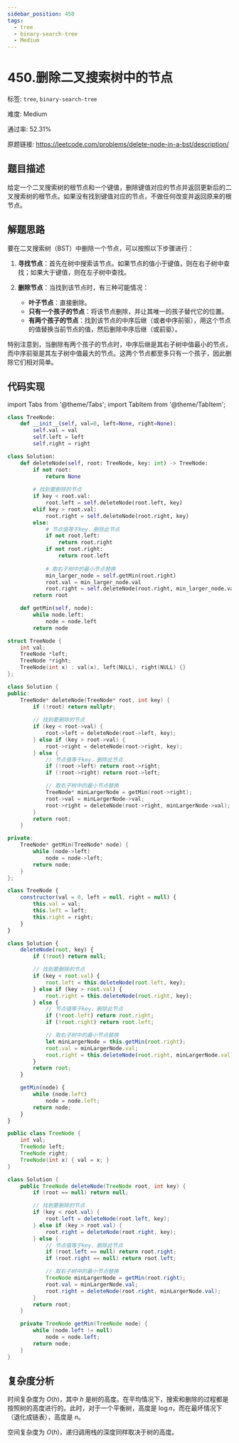 ```yaml
---
sidebar_position: 450
tags:
  - tree
  - binary-search-tree
  - Medium
---
```


# 450.删除二叉搜索树中的节点

标签: `tree`, `binary-search-tree`

难度: Medium

通过率: 52.31%

原题链接: https://leetcode.com/problems/delete-node-in-a-bst/description/

## 题目描述
给定一个二叉搜索树的根节点和一个键值，删除键值对应的节点并返回更新后的二叉搜索树的根节点。如果没有找到键值对应的节点，不做任何改变并返回原来的根节点。

## 解题思路
要在二叉搜索树（BST）中删除一个节点，可以按照以下步骤进行：
1. **寻找节点**：首先在树中搜索该节点。如果节点的值小于键值，则在右子树中查找；如果大于键值，则在左子树中查找。

2. **删除节点**：当找到该节点时，有三种可能情况：
   - **叶子节点**：直接删除。
   - **只有一个孩子的节点**：将该节点删除，并让其唯一的孩子替代它的位置。
   - **有两个孩子的节点**：找到该节点的中序后继（或者中序前驱），用这个节点的值替换当前节点的值，然后删除中序后继（或前驱）。

特别注意到，当删除有两个孩子的节点时，中序后继是其右子树中值最小的节点，而中序前驱是其左子树中值最大的节点。这两个节点都至多只有一个孩子，因此删除它们相对简单。

## 代码实现
import Tabs from '@theme/Tabs';
import TabItem from '@theme/TabItem';

<Tabs>
<TabItem value="python" label="Python">

```python
class TreeNode:
    def __init__(self, val=0, left=None, right=None):
        self.val = val
        self.left = left
        self.right = right

class Solution:
    def deleteNode(self, root: TreeNode, key: int) -> TreeNode:
        if not root:
            return None
        
        # 找到要删除的节点
        if key < root.val:
            root.left = self.deleteNode(root.left, key)
        elif key > root.val:
            root.right = self.deleteNode(root.right, key)
        else:
            # 节点值等于key，删除此节点
            if not root.left:
                return root.right
            if not root.right:
                return root.left
            
            # 取右子树中的最小节点替换
            min_larger_node = self.getMin(root.right)
            root.val = min_larger_node.val
            root.right = self.deleteNode(root.right, min_larger_node.val)
        return root

    def getMin(self, node):
        while node.left:
            node = node.left
        return node
```

</TabItem>
<TabItem value="cpp" label="C++">

```cpp
struct TreeNode {
    int val;
    TreeNode *left;
    TreeNode *right;
    TreeNode(int x) : val(x), left(NULL), right(NULL) {}
};

class Solution {
public:
    TreeNode* deleteNode(TreeNode* root, int key) {
        if (!root) return nullptr;
        
        // 找到要删除的节点
        if (key < root->val) {
            root->left = deleteNode(root->left, key);
        } else if (key > root->val) {
            root->right = deleteNode(root->right, key);
        } else {
            // 节点值等于key，删除此节点
            if (!root->left) return root->right;
            if (!root->right) return root->left;

            // 取右子树中的最小节点替换
            TreeNode* minLargerNode = getMin(root->right);
            root->val = minLargerNode->val;
            root->right = deleteNode(root->right, minLargerNode->val);
        }
        return root;
    }

private:
    TreeNode* getMin(TreeNode* node) {
        while (node->left)
            node = node->left;
        return node;
    }
};

```

</TabItem>
<TabItem value="javascript" label="JavaScript">

```javascript
class TreeNode {
    constructor(val = 0, left = null, right = null) {
        this.val = val;
        this.left = left;
        this.right = right;
    }
}

class Solution {
    deleteNode(root, key) {
        if (!root) return null;

        // 找到要删除的节点
        if (key < root.val) {
            root.left = this.deleteNode(root.left, key);
        } else if (key > root.val) {
            root.right = this.deleteNode(root.right, key);
        } else {
            // 节点值等于key，删除此节点
            if (!root.left) return root.right;
            if (!root.right) return root.left;

            // 取右子树中的最小节点替换
            let minLargerNode = this.getMin(root.right);
            root.val = minLargerNode.val;
            root.right = this.deleteNode(root.right, minLargerNode.val);
        }
        return root;
    }

    getMin(node) {
        while (node.left)
            node = node.left;
        return node;
    }
}

```

</TabItem>
<TabItem value="java" label="Java">

```java
public class TreeNode {
    int val;
    TreeNode left;
    TreeNode right;
    TreeNode(int x) { val = x; }
}

class Solution {
    public TreeNode deleteNode(TreeNode root, int key) {
        if (root == null) return null;

        // 找到要删除的节点
        if (key < root.val) {
            root.left = deleteNode(root.left, key);
        } else if (key > root.val) {
            root.right = deleteNode(root.right, key);
        } else {
            // 节点值等于key，删除此节点
            if (root.left == null) return root.right;
            if (root.right == null) return root.left;

            // 取右子树中的最小节点替换
            TreeNode minLargerNode = getMin(root.right);
            root.val = minLargerNode.val;
            root.right = deleteNode(root.right, minLargerNode.val);
        }
        return root;
    }

    private TreeNode getMin(TreeNode node) {
        while (node.left != null)
            node = node.left;
        return node;
    }
}

```

</TabItem>
</Tabs>

## 复杂度分析
时间复杂度为 $O(h)$，其中 $h$ 是树的高度。在平均情况下，搜索和删除的过程都是按照树的高度进行的。此时，对于一个平衡树，高度是 $\log n$，而在最坏情况下（退化成链表），高度是 $n$。 
  
空间复杂度为 $O(h)$，递归调用栈的深度同样取决于树的高度。
